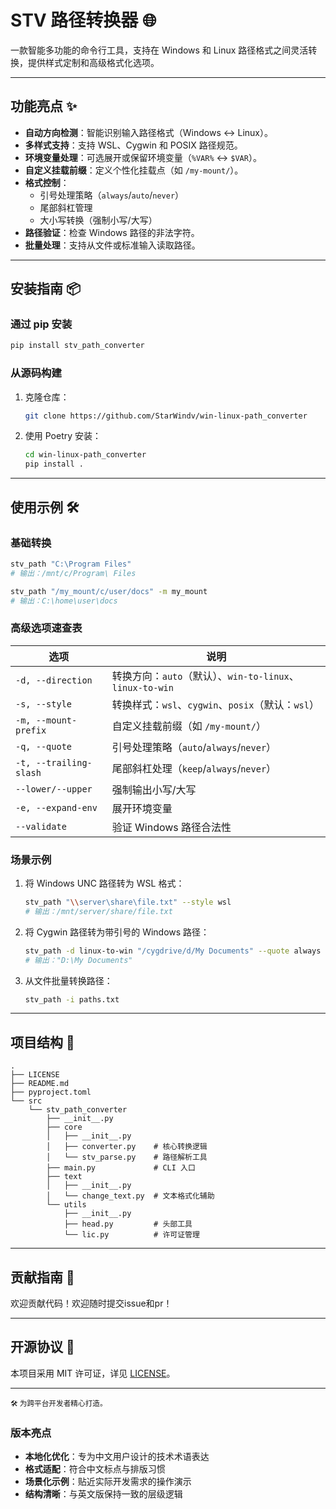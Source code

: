 
# STV 路径转换器 🌐

一款智能多功能的命令行工具，支持在 Windows 和 Linux 路径格式之间灵活转换，提供样式定制和高级格式化选项。

---

## 功能亮点 ✨

- **自动方向检测**：智能识别输入路径格式（Windows ↔ Linux）。
- **多样式支持**：支持 WSL、Cygwin 和 POSIX 路径规范。
- **环境变量处理**：可选展开或保留环境变量（`%VAR%` ↔ `$VAR`）。
- **自定义挂载前缀**：定义个性化挂载点（如 `/my-mount/`）。
- **格式控制**：
   - 引号处理策略（`always`/`auto`/`never`）
   - 尾部斜杠管理
   - 大小写转换（强制小写/大写）
- **路径验证**：检查 Windows 路径的非法字符。
- **批量处理**：支持从文件或标准输入读取路径。

---

## 安装指南 📦

### 通过 pip 安装
```bash
pip install stv_path_converter
```

### 从源码构建
1. 克隆仓库：
   ```bash
   git clone https://github.com/StarWindv/win-linux-path_converter
   ```
2. 使用 Poetry 安装：
   ```bash
   cd win-linux-path_converter
   pip install .
   ```

---

## 使用示例 🛠️

### 基础转换
```bash
stv_path "C:\Program Files"
# 输出：/mnt/c/Program\ Files

stv_path "/my_mount/c/user/docs" -m my_mount
# 输出：C:\home\user\docs
```

### 高级选项速查表
| 选项                  | 说明                                      |
|-----------------------|-------------------------------------------|
| `-d, --direction`     | 转换方向：`auto`（默认）、`win-to-linux`、`linux-to-win` |
| `-s, --style`         | 转换样式：`wsl`、`cygwin`、`posix`（默认：`wsl`） |
| `-m, --mount-prefix`  | 自定义挂载前缀（如 `/my-mount/`）         |
| `-q, --quote`         | 引号处理策略（`auto`/`always`/`never`）   |
| `-t, --trailing-slash`| 尾部斜杠处理（`keep`/`always`/`never`）   |
| `--lower/--upper`     | 强制输出小写/大写                         |
| `-e, --expand-env`    | 展开环境变量                              |
| `--validate`          | 验证 Windows 路径合法性                  |

### 场景示例
1. 将 Windows UNC 路径转为 WSL 格式：
   ```bash
   stv_path "\\server\share\file.txt" --style wsl
   # 输出：/mnt/server/share/file.txt
   ```

2. 将 Cygwin 路径转为带引号的 Windows 路径：
   ```bash
   stv_path -d linux-to-win "/cygdrive/d/My Documents" --quote always
   # 输出："D:\My Documents"
   ```

3. 从文件批量转换路径：
   ```bash
   stv_path -i paths.txt
   ```

---

## 项目结构 🌳

```
.
├── LICENSE
├── README.md
├── pyproject.toml
└── src
    └── stv_path_converter
        ├── __init__.py
        ├── core
        │   ├── __init__.py
        │   ├── converter.py    # 核心转换逻辑
        │   └── stv_parse.py    # 路径解析工具
        ├── main.py             # CLI 入口
        ├── text
        │   ├── __init__.py
        │   └── change_text.py  # 文本格式化辅助
        └── utils
            ├── __init__.py
            ├── head.py         # 头部工具
            └── lic.py          # 许可证管理
```

---

## 贡献指南 🤝

欢迎贡献代码！欢迎随时提交issue和pr！  

---

## 开源协议 📜

本项目采用 MIT 许可证，详见 [LICENSE](./LICENSE)。

---

<sub>🛠️ 为跨平台开发者精心打造。</sub>


### 版本亮点
- **本地化优化**：专为中文用户设计的技术术语表达
- **格式适配**：符合中文标点与排版习惯
- **场景化示例**：贴近实际开发需求的操作演示
- **结构清晰**：与英文版保持一致的层级逻辑
